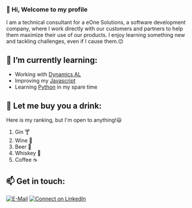 ### 👋 Hi, Welcome to my profile

I am a technical consultant for a eOne Solutions, a software development company, where I work directly with our customers and partners to help them maximize their use of our products. I enjoy learning something new and tackling challenges, even if I cause them.:pensive:


## 🌱 I’m currently learning:
- Working with [Dynamics AL](https://github.com/topics/al-language)
- Improving my [Javascript](https://github.com/topics/javascript)
- Learning [Python](https://github.com/topics/python3) in my spare time

## :handshake: Let me buy you a drink:
Here is my ranking, but I'm open to anything!:smiley:
1. Gin :cocktail:
2. Wine :wine_glass:
3. Beer :beer:
4. Whiskey :tumbler_glass: 
5. Coffee :coffee:

## 📫 Get in touch: 
[![E-Mail](https://img.shields.io/badge/--email?label=E-mail&logo=microsoft-outlook&style=social)](mailto:ethan.sorenson@eonesolutions.com)
[![Connect on LinkedIn](https://img.shields.io/badge/--linkedin?label=LinkedIn&logo=LinkedIn&style=social)](https://www.linkedin.com/in/ethan-sorenson-037ba189)
